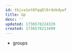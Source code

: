 ```yaml
---
id: tkjca1ot8fqq8l6rdokdywf
title: Gp
desc: ''
updated: 1736578224329
created: 1736578213499
---
```


- groups